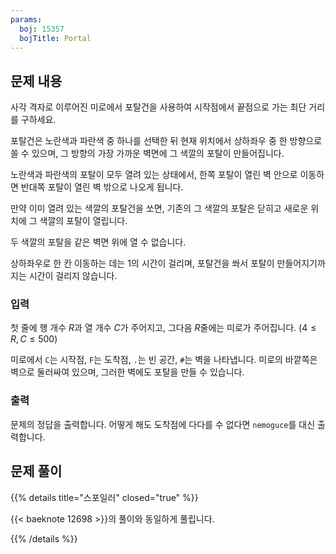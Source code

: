 ```yaml
---
params:
  boj: 15357
  bojTitle: Portal
---
```


## 문제 내용

사각 격자로 이루어진 미로에서 포탈건을 사용하여 시작점에서 끝점으로 가는 최단 거리를 구하세요.

포탈건은 노란색과 파란색 중 하나를 선택한 뒤 현재 위치에서 상하좌우 중 한 방향으로 쏠 수 있으며, 그 방향의 가장 가까운 벽면에 그 색깔의 포탈이 만들어집니다.

노란색과 파란색의 포탈이 모두 열려 있는 상태에서, 한쪽 포탈이 열린 벽 안으로 이동하면 반대쪽 포탈이 열린 벽 밖으로 나오게 됩니다.

만약 이미 열려 있는 색깔의 포탈건을 쏘면, 기존의 그 색깔의 포탈은 닫히고 새로운 위치에 그 색깔의 포탈이 열립니다.

두 색깔의 포탈을 같은 벽면 위에 열 수 없습니다.

상하좌우로 한 칸 이동하는 데는 1의 시간이 걸리며, 포탈건을 쏴서 포탈이 만들어지기까지는 시간이 걸리지 않습니다.

### 입력

첫 줄에 행 개수 $R$과 열 개수 $C$가 주어지고, 그다음 $R$줄에는 미로가 주어집니다. ($4 \le R, C \le 500$)

미로에서 `C`는 시작점, `F`는 도착점, `.`는 빈 공간, `#`는 벽을 나타냅니다. 미로의 바깥쪽은 벽으로 둘러싸여 있으며, 그러한 벽에도 포탈을 만들 수 있습니다.

### 출력

문제의 정답을 출력합니다. 어떻게 해도 도착점에 다다를 수 없다면 `nemoguce`를 대신 출력합니다.

## 문제 풀이

{{% details title="스포일러" closed="true" %}}

{{< baeknote 12698 >}}의 풀이와 동일하게 풀립니다.

{{% /details %}}
